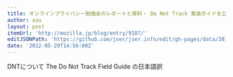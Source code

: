 ```yaml
---
title: オンラインプライバシー勉強会のレポートと資料・ Do Not Track 実装ガイドを公開しました | Mozilla Japan ブログ
author: azu
layout: post
itemUrl: 'http://mozilla.jp/blog/entry/9187/'
editJSONPath: 'https://github.com/jser/jser.info/edit/gh-pages/data/2012/05/index.json'
date: '2012-05-29T14:56:00Z'
---
```

DNTについて
The Do Not Track Field Guide の日本語訳
